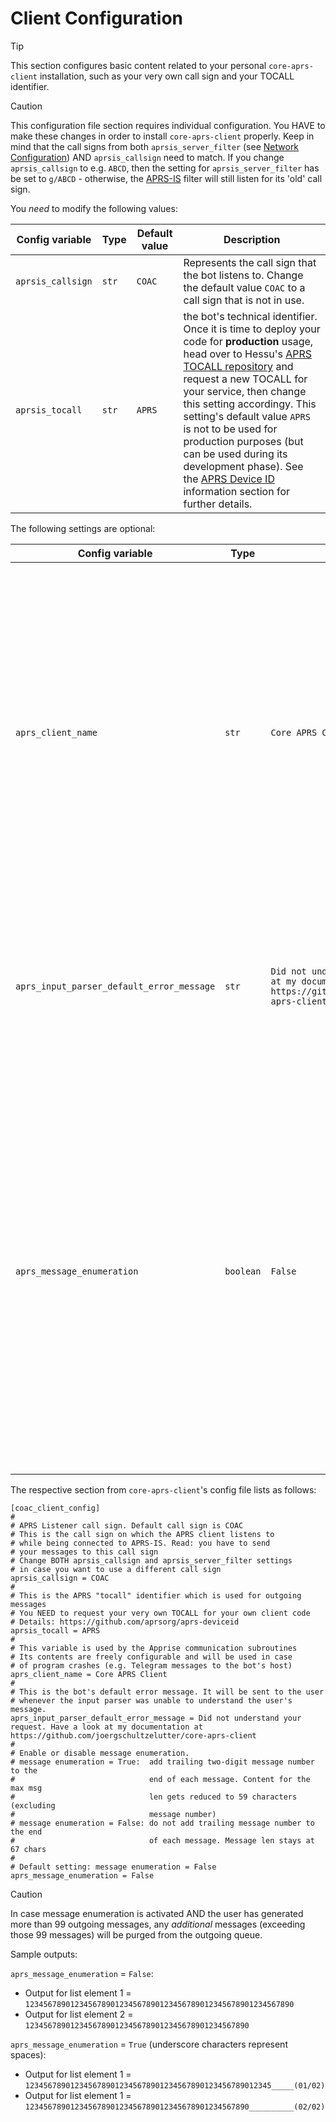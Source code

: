 # Client Configuration

> [!TIP]
> This section configures basic content related to your personal `core-aprs-client` installation, such as your very own call sign and your TOCALL identifier.

> [!CAUTION]
> This configuration file section requires individual configuration. You HAVE to make these changes in order to install `core-aprs-client` properly.
> Keep in mind that the call signs from both `aprsis_server_filter` (see [Network Configuration](config_network.md)) AND `aprsis_callsign` need to match. If you change `aprsis_callsign` to e.g. `ABCD`, then the setting for `aprsis_server_filter` has be set to `g/ABCD` - otherwise, the [APRS-IS](https://aprs-is.net/) filter will still listen for its 'old' call sign.


You _*need*_ to modify the following values:

| Config variable   | Type  | Default value | Description                                                                                                                                                                                                                                                                                                                                                                                                                                                                                                                                               |
|-------------------|-------|---------------|-----------------------------------------------------------------------------------------------------------------------------------------------------------------------------------------------------------------------------------------------------------------------------------------------------------------------------------------------------------------------------------------------------------------------------------------------------------------------------------------------------------------------------------------------------------|
| `aprsis_callsign` | `str` | `COAC`        | Represents the call sign that the bot listens to. Change the default value `COAC` to a call sign that is not in use.                                                                                                                                                                                                                                                                                                                                                                                                                                      |
| `aprsis_tocall`   | `str` | `APRS`        | the bot's technical identifier. Once it is time to deploy your code for __production__ usage, head over to Hessu's [APRS TOCALL repository](https://github.com/aprsorg/aprs-deviceid) and request a new TOCALL for your service, then change this setting accordingy. This setting's default value `APRS` is not to be used for production purposes (but can be used during its development phase). See the [APRS Device ID](https://github.com/aprsorg/aprs-deviceid/blob/main/ALLOCATING.md#development-phase) information section for further details. |

The following settings are optional:

| Config variable                           | Type      | Default value                                                                                                                 | Description                                                                                                                                                                                                                                                                                                                               |
|-------------------------------------------|-----------|-------------------------------------------------------------------------------------------------------------------------------|-------------------------------------------------------------------------------------------------------------------------------------------------------------------------------------------------------------------------------------------------------------------------------------------------------------------------------------------|
| `aprs_client_name`                        | `str`     | `Core APRS Client`                                                                                                            | Used whenever the (optional) [Apprise messaging](https://www.github.com/caronc/apprise) handler has to inform you of a program crash. See [the 'Crash Handler'](config_crash_handler.md) section for details. You should change this value to your own installation's program name - but there is no harm in keeping the default setting. |
| `aprs_input_parser_default_error_message` | `str`     | `Did not understand your request. Have a look at my documentation at https://github.com/joergschultzelutter/core-aprs-client` | This is the bot's default error message. It will be sent to the user whenever the input parser was unable to understand the user's message.                                                                                                                                                                                               |
| `aprs_message_enumeration`                | `boolean` | `False`                                                                                                                       | When set to `True`, outgoing messages will get enumerated (in case there is more than one message present). This change will allow the recipient to identify the correct order of multi-APRS messages. Note that by activating this option, the effective message content per APRS message gets reduced from 67 to 59 bytes.              |

The respective section from `core-aprs-client`'s config file lists as follows:

```
[coac_client_config]
#
# APRS Listener call sign. Default call sign is COAC
# This is the call sign on which the APRS client listens to
# while being connected to APRS-IS. Read: you have to send
# your messages to this call sign
# Change BOTH aprsis_callsign and aprsis_server_filter settings
# in case you want to use a different call sign
aprsis_callsign = COAC
#
# This is the APRS "tocall" identifier which is used for outgoing messages
# You NEED to request your very own TOCALL for your own client code
# Details: https://github.com/aprsorg/aprs-deviceid
aprsis_tocall = APRS
#
# This variable is used by the Apprise communication subroutines
# Its contents are freely configurable and will be used in case
# of program crashes (e.g. Telegram messages to the bot's host)
aprs_client_name = Core APRS Client
#
# This is the bot's default error message. It will be sent to the user
# whenever the input parser was unable to understand the user's message.
aprs_input_parser_default_error_message = Did not understand your request. Have a look at my documentation at https://github.com/joergschultzelutter/core-aprs-client
#
# Enable or disable message enumeration.
# message enumeration = True:  add trailing two-digit message number to the
#                              end of each message. Content for the max msg
#                              len gets reduced to 59 characters (excluding
#                              message number)
# message enumeration = False: do not add trailing message number to the end
#                              of each message. Message len stays at 67 chars
#
# Default setting: message enumeration = False
aprs_message_enumeration = False
```

> [!CAUTION]
> In case message enumeration is activated AND the user has generated more than 99 outgoing messages,
> any _additional_ messages (exceeding those 99 messages) will be purged from the outgoing queue.

Sample outputs:

`aprs_message_enumeration` = `False`:

- Output for list element 1 = `123456789012345678901234567890123456789012345678901234567890`
- Output for list element 2 = `12345678901234567890123456789012345678901234567890`

`aprs_message_enumeration` = `True` (underscore characters represent spaces):
- Output for list element 1 = `1234567890123456789012345678901234567890123456789012345_____(01/02)`
- Output for list element 1 = `12345678901234567890123456789012345678901234567890__________(02/02)`

